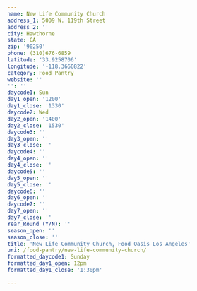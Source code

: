 ```yaml
---
name: New Life Community Church
address_1: 5009 W. 119th Street
address_2: ''
city: Hawthorne
state: CA
zip: '90250'
phone: (310)676-6859
latitude: '33.9258706'
longitude: '-118.3660822'
category: Food Pantry
website: ''
'': ''
daycode1: Sun
day1_open: '1200'
day1_close: '1330'
daycode2: Wed
day2_open: '1400'
day2_close: '1530'
daycode3: ''
day3_open: ''
day3_close: ''
daycode4: ''
day4_open: ''
day4_close: ''
daycode5: ''
day5_open: ''
day5_close: ''
daycode6: ''
day6_open: ''
daycode7: ''
day7_open: ''
day7_close: ''
Year_Round (Y/N): ''
season_open: ''
season_close: ''
title: 'New Life Community Church, Food Oasis Los Angeles'
uri: /food-pantry/new-life-community-church/
formatted_daycode1: Sunday
formatted_day1_open: 12pm
formatted_day1_close: '1:30pm'

---
```

